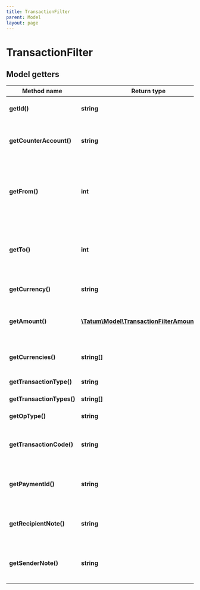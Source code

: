 ```yaml
---
title: TransactionFilter
parent: Model
layout: page
---
```


# TransactionFilter

## Model getters

Method name | Return type | Description | Notes
------------ | ------------- | ------------- | -------------
**getId()** | **string** | Account ID - source of transaction(s). | ex.: `5e6be8e9e6aa436299950c41`
**getCounterAccount()** | **string** | Counter account - transaction(s) destination account. | ex.: `5e6be8e9e6aa436299950c41` [optional]
**getFrom()** | **int** | Starting date to search for transactions from in UTC millis. If not present, search all history. | ex.: `1571833231000` [optional]
**getTo()** | **int** | Date until to search for transactions in UTC millis. If not present, search up till now. | ex.: `1571833231000` [optional]
**getCurrency()** | **string** | Currency of the transactions. | ex.: `BTC` [optional]
**getAmount()** | [**\Tatum\Model\TransactionFilterAmountInner[]**](../TransactionFilterAmountInner) | Amount of the transaction. AND is used between filter options. | ex.: `null` [optional]
**getCurrencies()** | **string[]** | List of currencies of the transactions. | ex.: `null` [optional]
**getTransactionType()** | **string** | Type of payment | ex.: `null` [optional]
**getTransactionTypes()** | **string[]** | Types of payment | ex.: `null` [optional]
**getOpType()** | **string** | Type of operation | ex.: `PAYMENT` [optional]
**getTransactionCode()** | **string** | For bookkeeping to distinct transaction purpose. | ex.: `1_01_EXTERNAL_CODE` [optional]
**getPaymentId()** | **string** | Payment ID defined in payment order by sender. | ex.: `65426` [optional]
**getRecipientNote()** | **string** | Recipient note defined in payment order by sender. | ex.: `65426` [optional]
**getSenderNote()** | **string** | Sender note defined in payment order by sender. | ex.: `65426` [optional]

